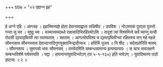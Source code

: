 +++
title = "०२ एह्यग्न इह"

+++

हे अग्ने एहि । आगच्छ । इहास्मिन्यज्ञे होता देवानामाह्वाता सन्निषीद । उपविश । नोऽस्माकं पुरएता पुरुतो गन्ता सु भव । सुष्ठु भव । यस्मात्त्वमदब्धो राक्षसादिभिरहिंस्योऽसि । तादृशं त्वां विश्वमिन्वे सर्वं व्याप्नु वत्यौ रोदसी द्यावापृथिव्यौ त्वा त्वामवताम् । रक्षताम् । आगत्योपविश्य च द्यावापृथिवीभ्यां रक्षितश्च सन् महे महते सौमनसाय सौमनस्याय देवान्दानादिगुणयुक्तानिन्द्रादीन्यज । हविर्भिः पूजय ॥ नि षीद । सदेरप्रतेरिति षत्वम् । सौमनसाय । सुमनसो भावः सौमनसम् । तस्येदमिति सम्बन्धसामान्य इत्यण्प्रत्ययः । स चात्र भावलक्षणे सम्बन्धविशेषे पर्यवस्यति । यद्वा । हायनान्तयुवादिभ्योऽण् (पा ५-१-१३०) इति भावेऽण् । युवादिष्वस्य पाठो द्रष्टव्यः ॥ २ ॥